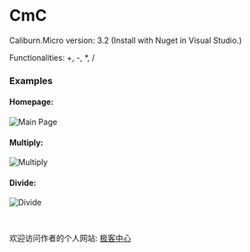# CmC

Caliburn.Micro version: 3.2 (Install with Nuget in Visual Studio.)

Functionalities: +, -, *, /

### Examples
#### Homepage:
![Main Page](https://raw.githubusercontent.com/yanglr/CaliburnMicro-Calculator/master/screenshots/p1.png)

#### Multiply:
![Multiply](https://raw.githubusercontent.com/yanglr/CaliburnMicro-Calculator/master/screenshots/p2.png)

#### Divide:
![Divide](https://raw.githubusercontent.com/yanglr/CaliburnMicro-Calculator/master/screenshots/p3.png)

<br/>

欢迎访问作者的个人网站: [极客中心](https://yanglr.github.io)
